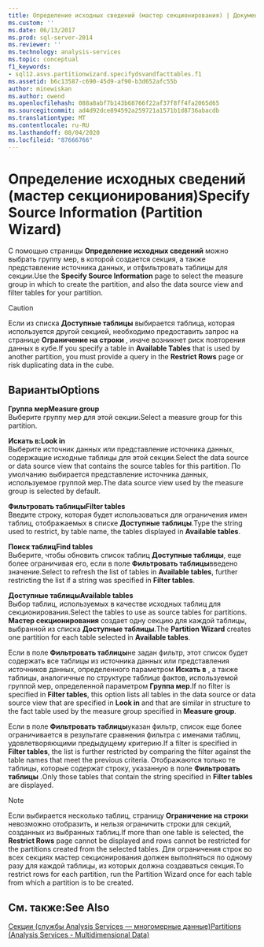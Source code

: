 ```yaml
---
title: Определение исходных сведений (мастер секционирования) | Документация Майкрософт
ms.custom: ''
ms.date: 06/13/2017
ms.prod: sql-server-2014
ms.reviewer: ''
ms.technology: analysis-services
ms.topic: conceptual
f1_keywords:
- sql12.asvs.partitionwizard.specifydsvandfacttables.f1
ms.assetid: b6c13587-c690-45d9-af90-b3d652afc55b
author: minewiskan
ms.author: owend
ms.openlocfilehash: 088a8abf7b143b68766f22af37f8ff4fa2065d65
ms.sourcegitcommit: ad4d92dce894592a259721a1571b1d8736abacdb
ms.translationtype: MT
ms.contentlocale: ru-RU
ms.lasthandoff: 08/04/2020
ms.locfileid: "87666766"
---
```

# <a name="specify-source-information-partition-wizard"></a><span data-ttu-id="f6998-102">Определение исходных сведений (мастер секционирования)</span><span class="sxs-lookup"><span data-stu-id="f6998-102">Specify Source Information (Partition Wizard)</span></span>
  <span data-ttu-id="f6998-103">С помощью страницы **Определение исходных сведений** можно выбрать группу мер, в которой создается секция, а также представление источника данных, и отфильтровать таблицы для секции.</span><span class="sxs-lookup"><span data-stu-id="f6998-103">Use the **Specify Source Information** page to select the measure group in which to create the partition, and also the data source view and filter tables for your partition.</span></span>  
  
> [!CAUTION]  
>  <span data-ttu-id="f6998-104">Если из списка **Доступные таблицы** выбирается таблица, которая используется другой секцией, необходимо предоставить запрос на странице **Ограничение на строки** , иначе возникнет риск повторения данных в кубе.</span><span class="sxs-lookup"><span data-stu-id="f6998-104">If you specify a table in **Available Tables** that is used by another partition, you must provide a query in the **Restrict Rows** page or risk duplicating data in the cube.</span></span>  
  
## <a name="options"></a><span data-ttu-id="f6998-105">Варианты</span><span class="sxs-lookup"><span data-stu-id="f6998-105">Options</span></span>  
 <span data-ttu-id="f6998-106">**Группа мер**</span><span class="sxs-lookup"><span data-stu-id="f6998-106">**Measure group**</span></span>  
 <span data-ttu-id="f6998-107">Выберите группу мер для этой секции.</span><span class="sxs-lookup"><span data-stu-id="f6998-107">Select a measure group for this partition.</span></span>  
  
 <span data-ttu-id="f6998-108">**Искать в:**</span><span class="sxs-lookup"><span data-stu-id="f6998-108">**Look in**</span></span>  
 <span data-ttu-id="f6998-109">Выберите источник данных или представление источника данных, содержащие исходные таблицы для этой секции.</span><span class="sxs-lookup"><span data-stu-id="f6998-109">Select the data source or data source view that contains the source tables for this partition.</span></span> <span data-ttu-id="f6998-110">По умолчанию выбирается представление источника данных, используемое группой мер.</span><span class="sxs-lookup"><span data-stu-id="f6998-110">The data source view used by the measure group is selected by default.</span></span>  
  
 <span data-ttu-id="f6998-111">**Фильтровать таблицы**</span><span class="sxs-lookup"><span data-stu-id="f6998-111">**Filter tables**</span></span>  
 <span data-ttu-id="f6998-112">Введите строку, которая будет использоваться для ограничения имен таблиц, отображаемых в списке **Доступные таблицы**.</span><span class="sxs-lookup"><span data-stu-id="f6998-112">Type the string used to restrict, by table name, the tables displayed in **Available tables**.</span></span>  
  
 <span data-ttu-id="f6998-113">**Поиск таблиц**</span><span class="sxs-lookup"><span data-stu-id="f6998-113">**Find tables**</span></span>  
 <span data-ttu-id="f6998-114">Выберите, чтобы обновить список таблиц **Доступные таблицы**, еще более ограничивая его, если в поле **Фильтровать таблицы**введено значение.</span><span class="sxs-lookup"><span data-stu-id="f6998-114">Select to refresh the list of tables in **Available tables**, further restricting the list if a string was specified in **Filter tables**.</span></span>  
  
 <span data-ttu-id="f6998-115">**Доступные таблицы**</span><span class="sxs-lookup"><span data-stu-id="f6998-115">**Available tables**</span></span>  
 <span data-ttu-id="f6998-116">Выбор таблиц, используемых в качестве исходных таблиц для секционирования.</span><span class="sxs-lookup"><span data-stu-id="f6998-116">Select the tables to use as source tables for partitions.</span></span> <span data-ttu-id="f6998-117">**Мастер секционирования** создает одну секцию для каждой таблицы, выбранной из списка **Доступные таблицы**.</span><span class="sxs-lookup"><span data-stu-id="f6998-117">The **Partition Wizard** creates one partition for each table selected in **Available tables**.</span></span>  
  
 <span data-ttu-id="f6998-118">Если в поле **Фильтровать таблицы**не задан фильтр, этот список будет содержать все таблицы из источника данных или представления источников данных, определенного параметром **Искать в** , а также таблицы, аналогичные по структуре таблице фактов, используемой группой мер, определенной параметром **Группа мер**.</span><span class="sxs-lookup"><span data-stu-id="f6998-118">If no filter is specified in **Filter tables**, this option lists all tables in the data source or data source view that are specified in **Look in** and that are similar in structure to the fact table used by the measure group specified in **Measure group**.</span></span>  
  
 <span data-ttu-id="f6998-119">Если в поле **Фильтровать таблицы**указан фильтр, список еще более ограничивается в результате сравнения фильтра с именами таблиц, удовлетворяющими предыдущему критерию.</span><span class="sxs-lookup"><span data-stu-id="f6998-119">If a filter is specified in **Filter tables**, the list is further restricted by comparing the filter against the table names that meet the previous criteria.</span></span> <span data-ttu-id="f6998-120">Отображаются только те таблицы, которые содержат строку, указанную в поле **Фильтровать таблицы** .</span><span class="sxs-lookup"><span data-stu-id="f6998-120">Only those tables that contain the string specified in **Filter tables** are displayed.</span></span>  
  
> [!NOTE]  
>  <span data-ttu-id="f6998-121">Если выбирается несколько таблиц, страницу **Ограничение на строки** невозможно отобразить, и нельзя ограничить строки для секций, созданных из выбранных таблиц.</span><span class="sxs-lookup"><span data-stu-id="f6998-121">If more than one table is selected, the **Restrict Rows** page cannot be displayed and rows cannot be restricted for the partitions created from the selected tables.</span></span> <span data-ttu-id="f6998-122">Для ограничения строк во всех секциях мастер секционирования должен выполняться по одному разу для каждой таблицы, из которых должна создаваться секция.</span><span class="sxs-lookup"><span data-stu-id="f6998-122">To restrict rows for each partition, run the Partition Wizard once for each table from which a partition is to be created.</span></span>  
  
## <a name="see-also"></a><span data-ttu-id="f6998-123">См. также:</span><span class="sxs-lookup"><span data-stu-id="f6998-123">See Also</span></span>  
 [<span data-ttu-id="f6998-124">Секции (службы Analysis Services — многомерные данные)</span><span class="sxs-lookup"><span data-stu-id="f6998-124">Partitions &#40;Analysis Services - Multidimensional Data&#41;</span></span>](multidimensional-models-olap-logical-cube-objects/partitions-analysis-services-multidimensional-data.md)  
  
  

